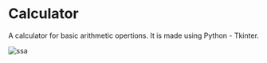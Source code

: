 # Calculator
A calculator for basic arithmetic opertions.
It is made using Python - Tkinter.

![ssa](https://user-images.githubusercontent.com/90828935/157015928-53f014a1-8e85-4fef-836e-b3e2488e8e0e.PNG)
